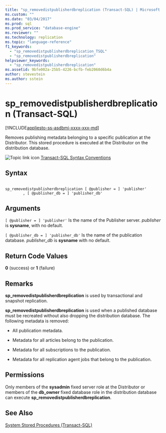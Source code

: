 ```yaml
---
title: "sp_removedistpublisherdbreplication (Transact-SQL) | Microsoft Docs"
ms.custom: ""
ms.date: "03/04/2017"
ms.prod: sql
ms.prod_service: "database-engine"
ms.reviewer: ""
ms.technology: replication
ms.topic: "language-reference"
f1_keywords: 
  - "sp_removedistpublisherdbreplication_TSQL"
  - "sp_removedistpublisherdbreplication"
helpviewer_keywords: 
  - "sp_removedistpublisherdbreplication"
ms.assetid: 9bfe002a-25b5-4226-bcfb-feb2060d6b4a
author: stevestein
ms.author: sstein
---
```

# sp_removedistpublisherdbreplication (Transact-SQL)
[!INCLUDE[appliesto-ss-asdbmi-xxxx-xxx-md](../../includes/appliesto-ss-asdbmi-xxxx-xxx-md.md)]

  Removes publishing metadata belonging to a specific publication at the Distributor. This stored procedure is executed at the Distributor on the distribution database.  
  
 ![Topic link icon](../../database-engine/configure-windows/media/topic-link.gif "Topic link icon") [Transact-SQL Syntax Conventions](../../t-sql/language-elements/transact-sql-syntax-conventions-transact-sql.md)  
  
## Syntax  
  
```  
  
sp_removedistpublisherdbreplication [ @publisher = ] 'publisher'  
        , [ @publisher_db = ] 'publisher_db'  
```  
  
## Arguments  
`[ @publisher = ] 'publisher'`
 Is the name of the Publisher server. *publisher* is **sysname**, with no default.  
  
`[ @publisher_db = ] 'publisher_db'`
 Is the name of the publication database. *publisher_db* is **sysname** with no default.  
  
## Return Code Values  
 **0** (success) or **1** (failure)  
  
## Remarks  
 **sp_removedistpublisherdbreplication** is used by transactional and snapshot replication.  
  
 **sp_removedistpublisherdbreplication** is used when a published database must be recreated without also dropping the distribution database. The following metadata is removed:  
  
-   All publication metadata.  
  
-   Metadata for all articles belong to the publication.  
  
-   Metadata for all subscriptions to the publication.  
  
-   Metadata for all replication agent jobs that belong to the publication.  
  
## Permissions  
 Only members of the **sysadmin** fixed server role at the Distributor or members of the **db_owner** fixed database role in the distribution database can execute **sp_removedistpublisherdbreplication**.  
  
## See Also  
 [System Stored Procedures &#40;Transact-SQL&#41;](../../relational-databases/system-stored-procedures/system-stored-procedures-transact-sql.md)  
  
  
